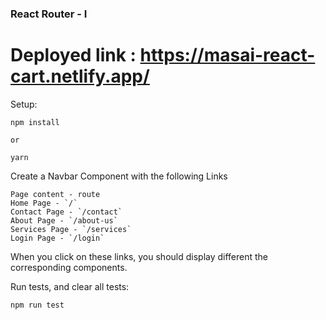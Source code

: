 ### React Router - I
# Deployed link : https://masai-react-cart.netlify.app/
Setup:

```
npm install

or 

yarn
```

Create a Navbar Component with the following Links

    Page content - route
    Home Page - `/` 
    Contact Page - `/contact` 
    About Page - `/about-us` 
    Services Page - `/services` 
    Login Page - `/login` 

When you click on these links, you should display different the corresponding components.

Run tests, and clear all tests:

```
npm run test
```